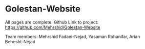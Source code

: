 # Golestan-Website
All pages are complete.
Github Link to project: https://github.com/Mehrshid/Golestan-Website

Team members: Mehrshid Fadaei-Nejad, Yasaman Rohanifar, Arian Behesht-Nejad
